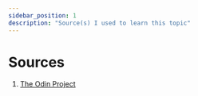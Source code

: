 ```yaml
---
sidebar_position: 1
description: "Source(s) I used to learn this topic"
---
```

# Sources
1. [The Odin Project](http://www.theodinproject.com/)
